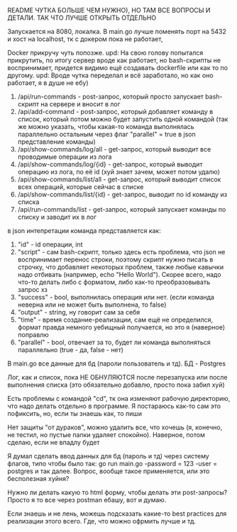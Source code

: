 README ЧУТКА БОЛЬШЕ ЧЕМ НУЖНО), НО ТАМ ВСЕ ВОПРОСЫ И ДЕТАЛИ. ТАК ЧТО ЛУЧШЕ ОТКРЫТЬ ОТДЕЛЬНО

Запускается на 8080, локалка. В main.go лучше поменять порт на 5432 и хост на localhost, тк с докером пока не работает,

Docker прикручу чуть попозже. upd: На свою голову попытался прикрутить, по итогу сервер вроде как работает, но bash-скрипты не воспринимает, придется видимо ещё создавать dockerfile или как то по другому. upd: Вроде чутка переделал и всё заработало, но как оно работает, я в душе не ебу)


1. /api/run-commands - post-запрос, который просто запускает bash-скрипт на сервере и вносит в лог
2. /api/add-command - post-запрос, который добавляет команду в список, который потом можно будет запустить одной командой (так же можно указать, чтобы какая-то команда выполнялась параллельно остальным через флаг "parallel" = true в json представление команды)
3. /api/show-commands/log/all - get-запрос, который выводит все проводимые операции из лога
4. /api/show-commands/log/{id} - get-запрос, который выводит операцию из лога, по её id (хуй знает зачем, может потом удалю)
5. /api/show-commands/list/all - get-запрос, который выводит список всех операций, которые сейчас в списке
6. /api/show-commands/list/{id} - get-запрос, выводит по id команду из списка
7. /api/run-commands/list - get-запрос, который запускает команды по списку и заводит их в лог

в json интепретации команда представляется как: 
1. "id" - id операции, int
2. "script" - сам bash-скрипт, только здесь есть проблема, что json не воспринимает перенос строки, поэтому скрипт нужно писать в строчку, что добавляет некоторых проблем, также любые кавычки надо отбивать (например, echo \"Hello World\"). Скорее всего, надо что-то делать либо с форматом, либо как-то преобразовывать запрос хз
3. "success" - bool, выполнилась операция или нет. (если команда неверна или не может быть выполнена, то false)
4. "output" - string, ну говорит сам за себя
5. "time" - время создание-реализации, сам ещё не определился, формат правда немного уебищный получается, но это я (наверное) поправлю
6. "parallel" - bool, отвечает за то, будет ли команда выполняться параллельно (true - да, false - нет)

В main.go все данные для бд (пароли пользователь и тд). БД - Postgres

Лог, как и список, пока НЕ ОБНУЛЯЮТСЯ после перезапуска или после выполнения списка (это обязательно добавлю, просто пока забил хуй)

Есть проблемы с командой "cd", тк она изменяют рабочую директорию, что надо делать отдельно в программе. Я постараюсь как-то сам это пофиксить, но, если ты знаешь как, то пиши

Нет защиты "от дураков", можно удалить все, что хочешь (я, конечно, не тестил, но пустые папки удаляет спокойно). Наверное, потом сделаю, если не впадлу будет

Я думал сделать ввод данных для бд (пароль и тд) через систему флагов, типо чтобы было так: go run main.go -password = 123 -user = postgres и так далее. Вопрос, вообще такое применяется, или это бесполезная хуйня?

Нужно ли делать какую то html форму, чтобы делать эти post-запросы? Просто я то все через postman ебашу, вот и думаю.

Если знаешь и не лень, можешь подсказать какие-то best practices для реализации этого всего. Где, что можно офрмить лучше и тд.
